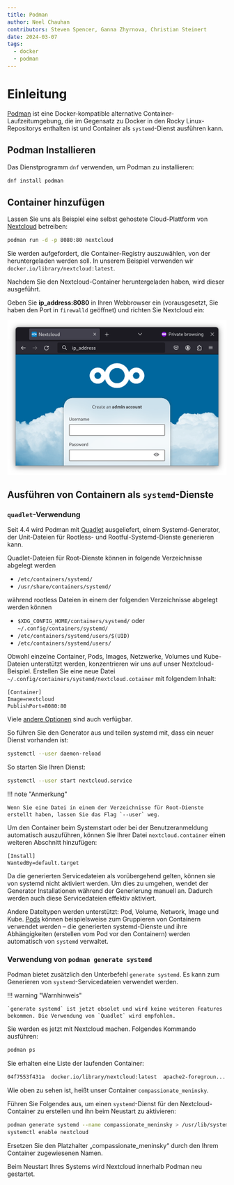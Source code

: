 ```yaml
---
title: Podman
author: Neel Chauhan
contributors: Steven Spencer, Ganna Zhyrnova, Christian Steinert
date: 2024-03-07
tags:
  - docker
  - podman
---
```


# Einleitung

[Podman](https://podman.io/) ist eine Docker-kompatible alternative Container-Laufzeitumgebung, die im Gegensatz zu Docker in den Rocky Linux-Repositorys enthalten ist und Container als `systemd`-Dienst ausführen kann.

## Podman Installieren

Das Dienstprogramm `dnf` verwenden, um Podman zu installieren:

```bash
dnf install podman
```

## Container hinzufügen

Lassen Sie uns als Beispiel eine selbst gehostete Cloud-Plattform von [Nextcloud](https://nextcloud.com/) betreiben:

```bash
podman run -d -p 8080:80 nextcloud
```

Sie werden aufgefordert, die Container-Registry auszuwählen, von der heruntergeladen werden soll. In unserem Beispiel verwenden wir `docker.io/library/nextcloud:latest`.

Nachdem Sie den Nextcloud-Container heruntergeladen haben, wird dieser ausgeführt.

Geben Sie **ip_address:8080** in Ihren Webbrowser ein (vorausgesetzt, Sie haben den Port in `firewalld` geöffnet) und richten Sie Nextcloud ein:

![Nextcloud in container](../images/podman_nextcloud.png)

## Ausführen von Containern als `systemd`-Dienste

### `quadlet`-Verwendung

Seit 4.4 wird Podman mit [Quadlet](https://docs.podman.io/en/latest/markdown/podman-systemd.unit.5.html) ausgeliefert, einem Systemd-Generator, der Unit-Dateien für Rootless- und Rootful-Systemd-Dienste generieren kann.

Quadlet-Dateien für Root-Dienste können in folgende Verzeichnisse abgelegt werden

- `/etc/containers/systemd/`
- `/usr/share/containers/systemd/`

während rootless Dateien in einem der folgenden Verzeichnisse abgelegt werden können

- `$XDG_CONFIG_HOME/containers/systemd/` oder `~/.config/containers/systemd/`
- `/etc/containers/systemd/users/$(UID)`
- `/etc/containers/systemd/users/`

Obwohl einzelne Container, Pods, Images, Netzwerke, Volumes und Kube-Dateien unterstützt werden, konzentrieren wir uns auf unser Nextcloud-Beispiel. Erstellen Sie eine neue Datei `~/.config/containers/systemd/nextcloud.cotainer` mit folgendem Inhalt:

```systemd
[Container]
Image=nextcloud
PublishPort=8080:80
```

Viele [andere Optionen](https://docs.podman.io/en/latest/markdown/podman-systemd.unit.5.html#container-units-container) sind auch verfügbar.

So führen Sie den Generator aus und teilen systemd mit, dass ein neuer Dienst vorhanden ist:

```bash
systemctl --user daemon-reload
```

So starten Sie Ihren Dienst:

```bash
systemctl --user start nextcloud.service
```

!!! note "Anmerkung"

```
Wenn Sie eine Datei in einem der Verzeichnisse für Root-Dienste erstellt haben, lassen Sie das Flag `--user` weg.
```

Um den Container beim Systemstart oder bei der Benutzeranmeldung automatisch auszuführen, können Sie Ihrer Datei `nextcloud.container` einen weiteren Abschnitt hinzufügen:

```systemd
[Install]
WantedBy=default.target
```

Da die generierten Servicedateien als vorübergehend gelten, können sie von systemd nicht aktiviert werden. Um dies zu umgehen, wendet der Generator Installationen während der Generierung manuell an. Dadurch werden auch diese Servicedateien effektiv aktiviert.

Andere Dateitypen werden unterstützt: Pod, Volume, Network, Image und Kube. [Pods](https://docs.podman.io/en/latest/markdown/podman-systemd.unit.5.html#pod-units-pod) können beispielsweise zum Gruppieren von Containern verwendet werden – die generierten systemd-Dienste und ihre Abhängigkeiten (erstellen vom Pod vor den Containern) werden automatisch von `systemd` verwaltet.

### Verwendung von `podman generate systemd`

Podman bietet zusätzlich den Unterbefehl `generate systemd`. Es kann zum Generieren von `systemd`-Servicedateien verwendet werden.

!!! warning "Warnhinweis"

```
`generate systemd` ist jetzt obsolet und wird keine weiteren Features bekommen. Die Verwendung von `Quadlet` wird empfohlen.
```

Sie werden es jetzt mit Nextcloud machen. Folgendes Kommando ausführen:

```bash
podman ps
```

Sie erhalten eine Liste der laufenden Container:

```bash
04f7553f431a  docker.io/library/nextcloud:latest  apache2-foregroun...  5 minutes ago  Up 5 minutes  0.0.0.0:8080->80/tcp  compassionate_meninsky
```

Wie oben zu sehen ist, heißt unser Container `compassionate_meninsky`.

Führen Sie Folgendes aus, um einen `systemd`-Dienst für den Nextcloud-Container zu erstellen und ihn beim Neustart zu aktivieren:

```bash
podman generate systemd --name compassionate_meninsky > /usr/lib/systemd/system/nextcloud.service
systemctl enable nextcloud
```

Ersetzen Sie den Platzhalter „compassionate_meninsky“ durch den Ihrem Container zugewiesenen Namen.

Beim Neustart Ihres Systems wird Nextcloud innerhalb Podman neu gestartet.
